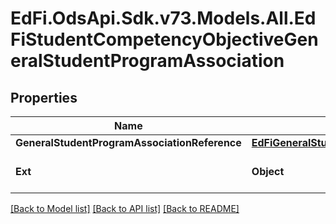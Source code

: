 # EdFi.OdsApi.Sdk.v73.Models.All.EdFiStudentCompetencyObjectiveGeneralStudentProgramAssociation

## Properties

Name | Type | Description | Notes
------------ | ------------- | ------------- | -------------
**GeneralStudentProgramAssociationReference** | [**EdFiGeneralStudentProgramAssociationReference**](EdFiGeneralStudentProgramAssociationReference.md) |  | 
**Ext** | **Object** | Extensions to the StudentCompetencyObjectiveGeneralStudentProgramAssociation entity. | [optional] 

[[Back to Model list]](../../README.md#documentation-for-models) [[Back to API list]](../../README.md#documentation-for-api-endpoints) [[Back to README]](../../README.md)

